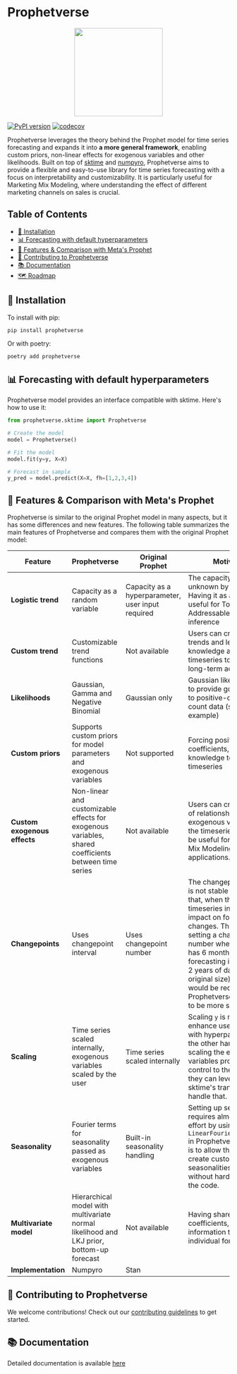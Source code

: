 # Prophetverse

<p align="center">
<img src="docs/static/logo-removebg.png" width="200">

</p>

[![PyPI version](https://badge.fury.io/py/prophetverse.svg)](https://badge.fury.io/py/prophetverse)
[![codecov](https://codecov.io/gh/felipeangelimvieira/prophetverse/graph/badge.svg?token=O37PGJI3ZX)](https://codecov.io/gh/felipeangelimvieira/prophetverse)



Prophetverse leverages the theory behind the Prophet model for time series forecasting and expands it into __a more general framework__, enabling custom priors, non-linear effects for exogenous variables and other likelihoods. Built on top of [sktime](https://www.sktime.net/en/stable/) and [numpyro](https://num.pyro.ai/en/stable/), Prophetverse aims to provide a flexible and easy-to-use library for time series forecasting with a focus on interpretability and customizability. It is particularly useful for Marketing Mix Modeling, where understanding the effect of different marketing channels on sales is crucial.



## Table of Contents
- [🚀 Installation](#-installation)
- [📊 Forecasting with default hyperparameters](#-forecasting-with-default-hyperparameters)
- [🌟 Features & Comparison with Meta's Prophet](#-features--comparison-with-metas-prophet)
- [🤝 Contributing to Prophetverse](#-contributing-to-prophetverse)
- [📚 Documentation](#-documentation)
- [🗺 Roadmap](https://github.com/felipeangelimvieira/prophetverse/discussions/99)

## 🚀 Installation

To install with pip:

```bash
pip install prophetverse
```

Or with poetry:

```bash
poetry add prophetverse
```

## 📊 Forecasting with default hyperparameters

Prophetverse model provides an interface compatible with sktime. Here's how to use it:

```python
from prophetverse.sktime import Prophetverse

# Create the model
model = Prophetverse()

# Fit the model
model.fit(y=y, X=X)

# Forecast in sample
y_pred = model.predict(X=X, fh=[1,2,3,4])
```

## 🌟 Features & Comparison with Meta's Prophet

Prophetverse is similar to the original Prophet model in many aspects, but it has some differences and new features. The following table summarizes the main features of Prophetverse and compares them with the original Prophet model:



| Feature                         | Prophetverse                                                                                                               | Original Prophet                         | Motivation |
|---------------------------------|----------------------------------------------------------------------------------------------------------------------------|------------------------------------------| ----------------------------------------- |
| **Logistic trend**              | Capacity as a random variable                           | Capacity as a hyperparameter, user input required             | The capacity is usually unknown by the users. Having it as a variable is useful for Total Addressable Market inference |
| **Custom trend**               | Customizable trend functions                                                                                                | Not available                            | Users can create custom trends and leverage their knowledge about the timeseries to enhance long-term accuracy |
| **Likelihoods**                 | Gaussian, Gamma and Negative Binomial                                                                                                | Gaussian only                            | Gaussian likelihood fails to provide good forecasts to positive-only and count data (sales, for example) |
| **Custom priors**               | Supports custom priors for model parameters and exogenous variables                                                        | Not supported                            | Forcing positive coefficients, using prior knowledge to model the timeseries|
| **Custom exogenous effects**              | Non-linear and customizable effects for exogenous variables, shared coefficients between time series                       | Not available                            | Users can create any kind of relationship between exogenous variables and the timeseries, which can be useful for Marketing Mix Modeling and other applications. |
| **Changepoints**                | Uses changepoint interval                                                                                                  | Uses changepoint number                  | The changepoint number is not stable in the sense that, when the size of timeseries increases, its impact on forecast changes. Think about setting a changepoint number when timeseries has 6 months, and forecasting in future with 2 years of data (4x time original size). Re-tuning would be required. Prophetverse is expected to be more stable |
| **Scaling**                     | Time series scaled internally, exogenous variables scaled by the user                                                      | Time series scaled internally            | Scaling `y` is needed to enhance user experience with hyperparameters. On the other hand, not scaling the exogenous variables provide more control to the user and they can leverage sktime's transformers to handle that. |
| **Seasonality**                 | Fourier terms for seasonality passed as exogenous variables                                                                | Built-in seasonality handling            | Setting up seasonality requires almost zero effort by using `LinearFourierSeasonality` in Prophetverse. The idea is to allow the user to create custom seasonalities easily, without hardcoding it in the code. |
| **Multivariate model**          | Hierarchical model with multivariate normal likelihood and LKJ prior, bottom-up forecast                                    | Not available                            | Having shared coefficients, using global information to enhance individual forecast.|| **Inference methods**           | MCMC and MAP                                                                                                               | MCMC and MAP                            | |
| **Implementation** | Numpyro | Stan


## 🤝 Contributing to Prophetverse

We welcome contributions! Check out our [contributing guidelines](https://prophetverse.com/development/development-guide//) to get started.

## 📚 Documentation

Detailed documentation is available [here](https://prophetverse.com)
